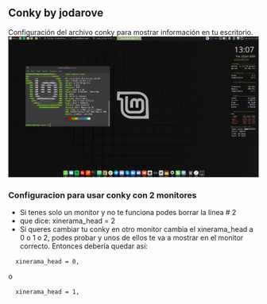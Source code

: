 ## Conky by jodarove
Configuración del archivo conky para mostrar información en tu escritorio.
<img src='./images/desktop-conky-by-jdromero88.jpg' alt="conky-by-jdromero88" width="946px" />

### Configuracion para usar conky con 2 monitores
- Si tenes solo un monitor y no te funciona podes borrar la linea # 2
- que dice: xinerama_head = 2
- Si queres cambiar tu conky en otro monitor cambia el xinerama_head a 0 o 1 o 2, podes probar y unos de ellos te va a mostrar en el monitor correcto. Entonces debería quedar así:
```
  xinerama_head = 0,
```
o
```
  xinerama_head = 1,
```
